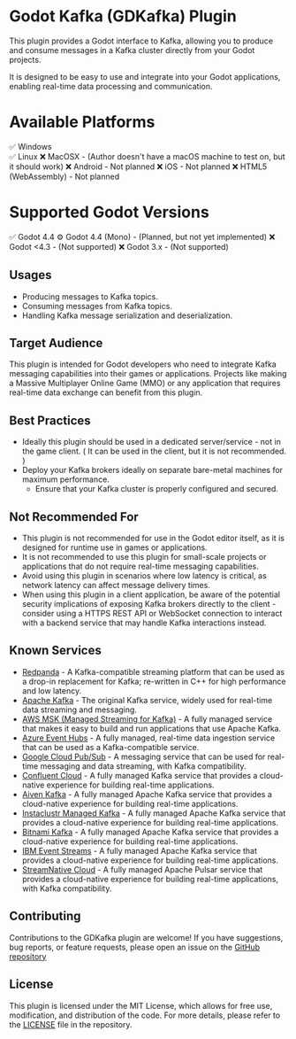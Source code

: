 Godot Kafka (GDKafka) Plugin
=======================================

This plugin provides a Godot interface to Kafka, allowing you to produce and consume messages in a Kafka cluster directly from your Godot projects.

It is designed to be easy to use and integrate into your Godot applications, enabling real-time data processing and communication.

# Available Platforms
✅ Windows  
✅ Linux
❌ MacOSX - (Author doesn't have a macOS machine to test on, but it should work)
❌ Android - Not planned
❌ iOS - Not planned
❌ HTML5 (WebAssembly) - Not planned

# Supported Godot Versions
✅ Godot 4.4
⚙ Godot 4.4 (Mono) - (Planned, but not yet implemented)
❌ Godot <4.3 - (Not supported)
❌ Godot 3.x - (Not supported)

## Usages
* Producing messages to Kafka topics.
* Consuming messages from Kafka topics.
* Handling Kafka message serialization and deserialization.

## Target Audience
This plugin is intended for Godot developers who need to integrate Kafka messaging capabilities into their games or applications. Projects like making a Massive Multiplayer Online Game (MMO) or any application that requires real-time data exchange can benefit from this plugin.

## Best Practices
* Ideally this plugin should be used in a dedicated server/service - not in the game client. ( It can be used in the client, but it is not recommended. )
* Deploy your Kafka brokers ideally on separate bare-metal machines for maximum performance.
    * Ensure that your Kafka cluster is properly configured and secured.

## Not Recommended For
* This plugin is not recommended for use in the Godot editor itself, as it is designed for runtime use in games or applications.
* It is not recommended to use this plugin for small-scale projects or applications that do not require real-time messaging capabilities.
* Avoid using this plugin in scenarios where low latency is critical, as network latency can affect message delivery times.
* When using this plugin in a client application, be aware of the potential security implications of exposing Kafka brokers directly to the client - consider using a HTTPS REST API or WebSocket connection to interact with a backend service that may handle Kafka interactions instead.

## Known Services
* [Redpanda](https://redpanda.com/) - A Kafka-compatible streaming platform that can be used as a drop-in replacement for Kafka; re-written in C++ for high performance and low latency.
* [Apache Kafka](https://kafka.apache.org/) - The original Kafka service, widely used for real-time data streaming and messaging.
* [AWS MSK (Managed Streaming for Kafka)](https://aws.amazon.com/msk/) - A fully managed service that makes it easy to build and run applications that use Apache Kafka.
* [Azure Event Hubs](https://azure.microsoft.com/en-us/services/event-hubs/) - A fully managed, real-time data ingestion service that can be used as a Kafka-compatible service.
* [Google Cloud Pub/Sub](https://cloud.google.com/pubsub) - A messaging service that can be used for real-time messaging and data streaming, with Kafka compatibility.
* [Confluent Cloud](https://www.confluent.io/confluent-cloud/) - A fully managed Kafka service that provides a cloud-native experience for building real-time applications.
* [Aiven Kafka](https://aiven.io/kafka) - A fully managed Apache Kafka service that provides a cloud-native experience for building real-time applications.
* [Instaclustr Managed Kafka](https://www.instaclustr.com/platform/managed-apache-kafka/) - A fully managed Apache Kafka service that provides a cloud-native experience for building real-time applications.
* [Bitnami Kafka](https://bitnami.com/stack/kafka) - A fully managed Apache Kafka service that provides a cloud-native experience for building real-time applications.
* [IBM Event Streams](https://www.ibm.com/cloud/event-streams) - A fully managed Apache Kafka service that provides a cloud-native experience for building real-time applications.
* [StreamNative Cloud](https://streamnative.io/cloud) - A fully managed Apache Pulsar service that provides a cloud-native experience for building real-time applications, with Kafka compatibility.

## Contributing
Contributions to the GDKafka plugin are welcome! If you have suggestions, bug reports, or feature requests, please open an issue on the [GitHub repository](https://github.com/Godot-Streaming-Networks/GDKafka-Addon)

## License
This plugin is licensed under the MIT License, which allows for free use, modification, and distribution of the code. For more details, please refer to the [LICENSE](LICENSE) file in the repository.